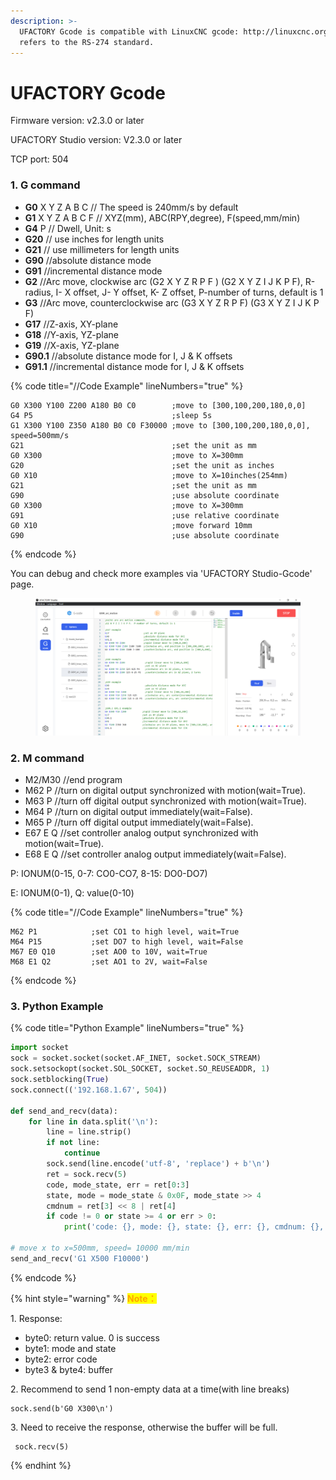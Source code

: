```yaml
---
description: >-
  UFACTORY Gcode is compatible with LinuxCNC gcode: http://linuxcnc.org/,  and
  refers to the RS-274 standard.
---
```


# UFACTORY Gcode

Firmware version:  v2.3.0 or later

UFACTORY Studio version:  V2.3.0 or later

TCP port: 504



### 1. G command

* **G0** X Y Z A B C   // The speed is 240mm/s by default
* **G1** X Y Z A B C F  // XYZ(mm),  ABC(RPY,degree), F(speed,mm/min)
* **G4** P    // Dwell, Unit: s
* **G20**    // use inches for length units
* **G21**    // use millimeters for length units
* **G90**  //absolute distance mode
* **G91**   //incremental distance mode
* **G2**    //Arc move, clockwise arc (G2 X Y Z R P F ) (G2 X Y Z I J K P F),  R-radius, I- X offset, J- Y offset, K- Z offset, P-number of turns, default is 1
* **G3**     //Arc move, counterclockwise arc (G3 X Y Z R P F) (G3 X Y Z I J K P F)
* **G17**    //Z-axis, XY-plane
* **G18**   //Y-axis, YZ-plane
* **G19**   //X-axis, YZ-plane
* **G90.1**  //absolute distance mode for I, J & K offsets
* **G91.1**  //incremental distance mode for I, J & K offsets

{% code title="//Code Example" lineNumbers="true" %}
```gcode
G0 X300 Y100 Z200 A180 B0 C0        ;move to [300,100,200,180,0,0]
G4 P5                               ;sleep 5s
G1 X300 Y100 Z350 A180 B0 C0 F30000 ;move to [300,100,200,180,0,0], speed=500mm/s
G21                                 ;set the unit as mm
G0 X300                             ;move to X=300mm
G20                                 ;set the unit as inches
G0 X10                              ;move to X=10inches(254mm)
G21                                 ;set the unit as mm
G90                                 ;use absolute coordinate
G0 X300                             ;move to X=300mm
G91                                 ;use relative coordinate
G0 X10                              ;move forward 10mm
G90                                 ;use absolute coordinate
```
{% endcode %}

You can debug and check more examples via 'UFACTORY Studio-Gcode' page.

<figure><img src=".gitbook/assets/Gcode_example.png" alt=""><figcaption></figcaption></figure>

### 2. M command

* M2/M30  //end program
* M62 P      //turn on digital output synchronized with motion(wait=True).
* M63 P      //turn off digital output synchronized with motion(wait=True).
* M64 P     //turn on digital output immediately(wait=False).
* M65 P     //turn off digital output immediately(wait=False).
* E67 E Q  //set controller analog output synchronized with motion(wait=True).
* E68 E Q  //set controller analog output immediately(wait=False).

P: IONUM(0-15, 0-7: CO0-CO7, 8-15: DO0-DO7)

E: IONUM(0-1), Q: value(0-10)

{% code title="//Code Example" lineNumbers="true" %}
```gcode
M62 P1            ;set CO1 to high level, wait=True
M64 P15           ;set DO7 to high level, wait=False
M67 E0 Q10        ;set AO0 to 10V, wait=True
M68 E1 Q2         ;set AO1 to 2V, wait=False
```
{% endcode %}

### **3. Python Example**

{% code title="Python Example" lineNumbers="true" %}
```python
import socket
sock = socket.socket(socket.AF_INET, socket.SOCK_STREAM)
sock.setsockopt(socket.SOL_SOCKET, socket.SO_REUSEADDR, 1)
sock.setblocking(True)
sock.connect(('192.168.1.67', 504))

def send_and_recv(data):
    for line in data.split('\n'):
        line = line.strip()
        if not line:
            continue
        sock.send(line.encode('utf-8', 'replace') + b'\n')
        ret = sock.recv(5)
        code, mode_state, err = ret[0:3]
        state, mode = mode_state & 0x0F, mode_state >> 4
        cmdnum = ret[3] << 8 | ret[4]
        if code != 0 or state >= 4 or err > 0:
            print('code: {}, mode: {}, state: {}, err: {}, cmdnum: {}, cmd: {}'.format(code, mode, state, err, cmdnum, line))

# move x to x=500mm, speed= 10000 mm/min
send_and_recv('G1 X500 F10000')
```
{% endcode %}

{% hint style="warning" %}
<mark style="color:orange;">**Note：**</mark>

1\. Response:

* byte0: return value.  0 is success
* byte1: mode and state
* byte2: error code
* byte3 & byte4: buffer

2\. Recommend to send 1 non-empty data at a time(with line breaks)

```
sock.send(b'G0 X300\n')
```

3\. Need to receive the response, otherwise the buffer will be full.

```
 sock.recv(5)
```
{% endhint %}

